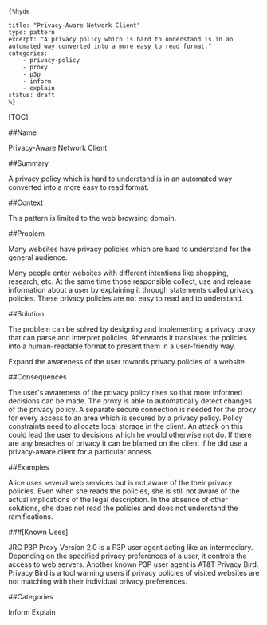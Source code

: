     {%hyde

    title: "Privacy-Aware Network Client"
    type: pattern
    excerpt: "A privacy policy which is hard to understand is in an
    automated way converted into a more easy to read format."
    categories: 
        - privacy-policy
        - proxy
        - p3p
        - inform
        - explain
    status: draft
    %}

[TOC]

##Name
<!--Primary name the pattern is known by.-->

Privacy-Aware Network Client

<!--###[Also Known As]-->
<!-- All other names the pattern is known by.-->



##Summary
<!-- One short paragraph summarising the pattern.-->

A privacy policy which is hard to understand is in an automated way
converted into a more easy to read format.

##Context
<!-- The situations in which the pattern may apply.-->

This pattern is limited to the web browsing domain.

##Problem
<!-- The problem a pattern addresses, including a list of forces describing why a problem might be difficult to solve.-->

Many websites have privacy policies which are hard to understand for
the general audience.

Many people enter websites with different intentions like shopping,
research, etc. At the same time those responsible collect, use and
release information about a user by explaining it through statements
called privacy policies. These privacy policies are not easy to read
and to understand.

##Solution
<!-- A concise description of how the pattern addresses the problem.-->

The problem can be solved by designing and implementing a privacy
proxy that can parse and interpret policies. Afterwards it translates
the policies into a human-readable format to present them in a
user-friendly way.

<!--goals-->
Expand the awareness of the user towards privacy policies of a
website.

<!--###[Structure]-->
<!--A detailed specification of the structural aspects of the pattern. A class diagram if applicable.-->



<!--###[Implementation]-->
<!--Guidelines for implementing the pattern; code fragments; suggested PETS; policy fragments.-->



##Consequences
<!--The advantages (benefits) and disadvantages (liabilities) of applying the pattern.-->



<!--constraints and consequences-->
The user's awareness of the privacy policy rises so that more informed
decisions can be made. The proxy is able to automatically detect
changes of the privacy policy. A separate secure connection is needed
for the proxy for every access to an area which is secured by a
privacy policy. Policy constraints need to allocate local storage
in the client. An attack on this could lead the user to decisions
which he would otherwise not do. If there are any breaches of
privacy it can be blamed on the client if he did use a
privacy-aware client for a particular access.

<!--###[Constraints]-->
<!-- limitations as a consequence of applying the pattern.-->



##Examples
<!--Motivational example to see how the pattern is applied.-->

Alice uses several web services but is not aware of the their privacy
policies. Even when she reads the policies, she is still not aware of
the actual implications of the legal description. In the absence of
other solutions, she does not read the policies and does not
understand the ramifications.

###[Known Uses]
<!-- Pointers to various applications of the pattern.-->

JRC P3P Proxy Version 2.0 is a P3P user agent acting like an
intermediary. Depending on the specified privacy preferences of a
user, it controls the access to web servers. Another known P3P user
agent is AT&T Privacy Bird. Privacy Bird is a tool warning users if
privacy policies of visited websites are not matching with their
individual privacy preferences.

<!--##See Also-->
<!-- Any pointers to relevant information, not contained in the subfields below.-->



<!--###[Related Patterns]-->
<!-- Supporting and conflicting patterns-->



<!--###[Sources]-->
<!-- References to the original source of the pattern.-->



<!--##General Comments-->
<!-- Separate discussion on the pattern.-->



##Categories
<!-- Placeholder for future agreed upon categories as per collaboration's evaluation.-->

Inform
Explain

<!--##Tags-->
<!-- User definable descriptors for additional correlation.-->


